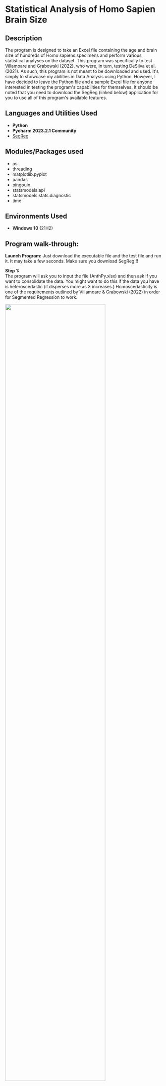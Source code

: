<h1>Statistical Analysis of Homo Sapien Brain Size</h1>

## Description
The program is designed to take an Excel file containing the age and brain size of hundreds of Homo sapiens specimens and perform various statistical analyses on the dataset. This program was specifically to test Villamoare and Grabowski (2022), who were, in turn, testing DeSilva et al. (2021). As such, this program is not meant to be downloaded and used. It's simply to showcase my abilities in Data Analysis using Python. However, I have decided to leave the Python file and a sample Excel file for anyone interested  in testing the program's capabilities for themselves. It should be noted that you need to download the SegReg (linked below) application for you to use all of this program's available features.

## Languages and Utilities Used

- <b>Python</b> 
- <b>Pycharm 2023.2.1 Community</b>
- [SegReg](https://www.waterlog.info/segreg.htm)

## Modules/Packages used

- os
- threading
- matplotlib.pyplot
- pandas
- pingouin
- statsmodels.api
- statsmodels.stats.diagnostic
- time


<h2>Environments Used </h2>

- <b>Windows 10</b> (21H2)

## Program walk-through:
<b>Launch Program:</b> 
Just download the executable file and the test file and run it. It may take a few seconds. Make sure you download SegReg!!!

<b>Step 1:</b>  
The program will ask you to input the file (AnthPy.xlsx) and then ask if you want to consolidate the data. You might want to do this if the data you have is heteroscedastic (it disperses more as X increases.) Homoscedasticity is one of the requirements outlined by Villamoare & Grabowski (2022) in order for Segmented Regression to work.

<img src="https://i.imgur.com/kjuFHHq.png" height="80%" width="80%" />

<b>Step 2:</b> 
This will lead you to the main menu loop. Here, you have 4 options. The first tests for normality, the second tests for homoscedasticity, the third creates a scatter plot of the data, and the fourth finishes up the program by writing the dataframe to a new file and then asking one final question. You can technically skip all the tests or do any combination of them, but this isn't recommended. 

<img src="https://i.imgur.com/bY69aKJ.png" height="80%" width="80%" />

<b>Option 1:</b>
This option tests to see if the data follows a normal distribution using the Henze-Zirkler Test. As you can see, we failed to reject the null, and therefore, the data most likely follows a multivariate normal distribution.

<img src="https://i.imgur.com/9jFubZr.png" height="80%" width="80%" />

<img src="https://i.imgur.com/JwwPQoZ.png" height="80%" width="80%" />

<b>Option 2:</b>
This option tests for Homoscedasticity using White's Test. As in option 1, we failed to reject the null, indicating the data is homoscedastic.

<img src="https://i.imgur.com/VYY0rJ3.png" height="80%" width="80%" />

<img src="https://i.imgur.com/BW7pwIh.png" height="80%" width="80%" />

<b>Option 3:</b> 
This option simply displays the data as a scatter plot. The program won't continue until you close the graph (click the picture to increase size).

<img src="https://i.imgur.com/KxQbntZ.png" height="80%" width="80%" />

<img src="https://i.imgur.com/GgVKV2L.png" height="80%" width="80%" />

<b>Step 3:</b>
Finally, this option will end the program. The program will copy your data into a new file called "Pywrit." If normality and homoscedasticity are detected, the program will tell you that your program is ready for Segreg. Even if it doesn't, you are still given the option to open SegReg. Once SegReg and Pywrit are opened, you can copy the columns in the Excel file into SegReg to perform Segmented regression. Check the documentation on how SegReg exactly works.

<img src="https://i.imgur.com/RBPKiuC.png" height="80%" width="80%" />

<img src="https://i.imgur.com/AWbiUHs.png" height="80%" width="80%" />

## Documentation

[Villamoare and Grabowski (2022)](https://www.frontiersin.org/articles/10.3389/fevo.2022.963568/full)

[os package](https://docs.python.org/3/library/os.html)

[pandas package](https://pandas.pydata.org/pandas-docs/stable/)

[matplotlib package](https://matplotlib.org/stable/users/index)

[pingouin package](https://pingouin-stats.org/build/html/index.html)

[statsmodels package](https://www.statsmodels.org/stable/user-guide.html)

[time package](https://docs.python.org/3/library/time.html)

[threading package](https://docs.python.org/3/library/threading.html)

[SegReg](https://www.waterlog.info/segreg.htm)

